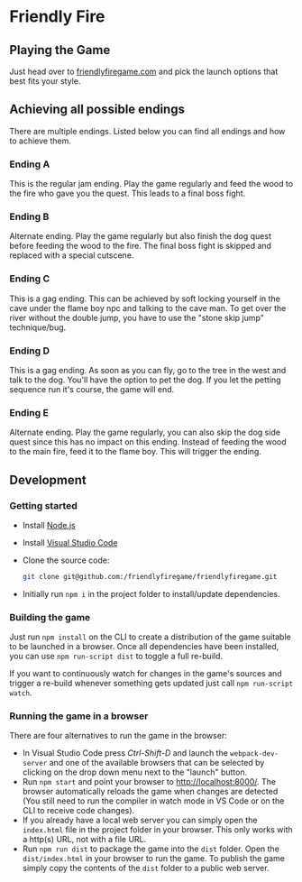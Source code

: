 # Friendly Fire

## Playing the Game

Just head over to [friendlyfiregame.com](https://friendlyfiregame.com/) and pick the
launch options that best fits your style.

## Achieving all possible endings

There are multiple endings. Listed below you can find all endings and how to
achieve them.

### Ending A

This is the regular jam ending. Play the game regularly and feed the wood to the fire who gave you the quest.
This leads to a final boss fight.

### Ending B

Alternate ending. Play the game regularly but also finish the dog quest before feeding the wood to the fire.
The final boss fight is skipped and replaced with a special cutscene.

### Ending C

This is a gag ending. This can be achieved by soft locking yourself in the cave under the flame boy npc and talking
to the cave man. To get over the river without the double jump, you have to use the "stone skip jump" technique/bug.

### Ending D

This is a gag ending. As soon as you can fly, go to the tree in the west and talk to the dog. You'll have the option
to pet the dog. If you let the petting sequence run it's course, the game will end.

### Ending E

Alternate ending. Play the game regularly, you can also skip the dog side quest since this has no impact on this ending.
Instead of feeding the wood to the main fire, feed it to the flame boy. This will trigger the ending.

## Development

### Getting started

* Install [Node.js](https://nodejs.org/)
* Install [Visual Studio Code](https://code.visualstudio.com/)
* Clone the source code:

  ```sh
  git clone git@github.com:/friendlyfiregame/friendlyfiregame.git
  ```

* Initially run `npm i` in the project folder to install/update dependencies.

### Building the game

Just run `npm install` on the CLI to create a distribution of the game suitable to be
launched in a browser. Once all dependencies have been installed, you can use
`npm run-script dist` to toggle a full re-build.

If you want to continuously watch for changes in the game's sources and trigger a
re-build whenever something gets updated just call `npm run-script watch`.


### Running the game in a browser

There are four alternatives to run the game in the browser:

* In Visual Studio Code press *Ctrl-Shift-D* and launch the `webpack-dev-server` and
  one of the available browsers that can be selected by clicking on the drop down menu next to
  the "launch" button.
* Run `npm start` and point your browser to <http://localhost:8000/>. The browser automatically
  reloads the game when changes are detected (You still need to run the compiler in watch mode in VS
  Code or on the CLI to receive code changes).
* If you already have a local web server you can simply open the `index.html` file in the project
  folder in your browser. This only works with a http(s) URL, not with a file URL.
* Run `npm run dist` to package the game into the `dist` folder. Open the `dist/index.html` in your
  browser to run the game. To publish the game simply copy the contents of the `dist` folder to a
  public web server.
